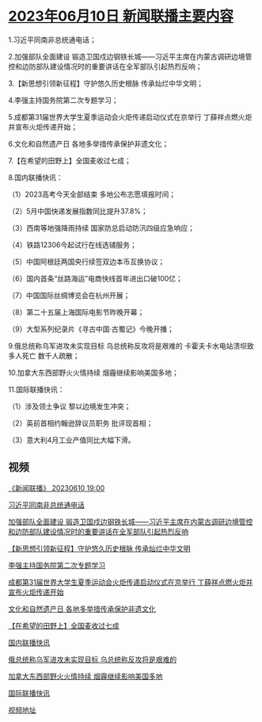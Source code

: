 # [2023年06月10日 新闻联播主要内容](https://tv.cctv.com/lm/xwlb/day/20230610.shtml)

1.习近平同南非总统通电话；

2.加强部队全面建设 锻造卫国戍边钢铁长城——习近平主席在内蒙古调研边境管控和边防部队建设情况时的重要讲话在全军部队引起热烈反响；

3.【新思想引领新征程】守护悠久历史根脉 传承灿烂中华文明；

4.李强主持国务院第二次专题学习；

5.成都第31届世界大学生夏季运动会火炬传递启动仪式在京举行 丁薛祥点燃火炬并宣布火炬传递开始；

6.文化和自然遗产日 各地多举措传承保护非遗文化；

7.【在希望的田野上】全国麦收过七成；

8.国内联播快讯：

（1）2023高考今天全部结束 多地公布志愿填报时间；

（2）5月中国快递发展指数同比提升37.8%；

（3）西南等地强降雨持续 国家防总启动防汛四级应急响应；

（4）铁路12306今起试行在线选铺服务；

（5）中国阿根廷两国央行续签双边本币互换协议；

（6）国内首条“丝路海运”电商快线首年进出口破100亿；

（7）中国国际丝绸博览会在杭州开展；

（8）第二十五届上海国际电影节昨晚开幕；

（9）大型系列纪录片《寻古中国·古蜀记》今晚开播；

9.俄总统称乌军进攻未实现目标 乌总统称反攻将是艰难的 卡霍夫卡水电站溃坝致多人死亡 数千人疏散；

10.加拿大东西部野火火情持续 烟霾继续影响美国多地；

11.国际联播快讯：

（1）涉及领土争议 黎以边境发生冲突；

（2）英前首相约翰逊辞议员职务 批评现首相；

（3）意大利4月工业产值同比大幅下滑。

## 视频

[《新闻联播》 20230610 19:00](https://tv.cctv.com/2023/06/10/VIDEmo8aBzCaPAhERCtKVU23230610.shtml)

[习近平同南非总统通电话](https://tv.cctv.com/2023/06/10/VIDENlFaD2zQyXt6BrCltHXe230610.shtml)

[加强部队全面建设 锻造卫国戍边钢铁长城——习近平主席在内蒙古调研边境管控和边防部队建设情况时的重要讲话在全军部队引起热烈反响](https://tv.cctv.com/2023/06/10/VIDEmtEAeYBLfeZ3W5HX5L3L230610.shtml)

[【新思想引领新征程】守护悠久历史根脉 传承灿烂中华文明](https://tv.cctv.com/2023/06/10/VIDEifIrPX2R3E96HIQBdH8p230610.shtml)

[李强主持国务院第二次专题学习](https://tv.cctv.com/2023/06/10/VIDEY8BtTQRHCylNrjijJlnD230610.shtml)

[成都第31届世界大学生夏季运动会火炬传递启动仪式在京举行 丁薛祥点燃火炬并宣布火炬传递开始](https://tv.cctv.com/2023/06/10/VIDE2R6Ew8qZe4b23Sbr1r0l230610.shtml)

[文化和自然遗产日 各地多举措传承保护非遗文化](https://tv.cctv.com/2023/06/10/VIDE7yQ7pFoqZ7s8kNRR8NKp230610.shtml)

[【在希望的田野上】全国麦收过七成](https://tv.cctv.com/2023/06/10/VIDEmk13D3iFmPIe1CXgt5gl230610.shtml)

[国内联播快讯](https://tv.cctv.com/2023/06/10/VIDE279CZrUMcmhAQo7XdFu2230610.shtml)

[俄总统称乌军进攻未实现目标 乌总统称反攻将是艰难的](https://tv.cctv.com/2023/06/10/VIDEaXrMHhFToUFBiEV4zJlu230610.shtml)

[加拿大东西部野火火情持续 烟霾继续影响美国多地](https://tv.cctv.com/2023/06/10/VIDEed2hAnZhTMyW0NAKo2jK230610.shtml)

[国际联播快讯](https://tv.cctv.com/2023/06/10/VIDE11RZrEOraoBeQYKBYcfI230610.shtml)

[视频地址](https://tv.cctv.com/lm/xwlb/day/20230610.shtml) 

